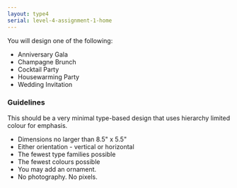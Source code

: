 ```yaml
---
layout: type4
serial: level-4-assignment-1-home
---
```

You will design one of the following:

<ul class="hasBullets">
	<li>Anniversary Gala</li>
	<li>Champagne Brunch</li>
	<li>Cocktail Party</li>
	<li>Housewarming Party</li>
	<li>Wedding Invitation</li>
</ul>

### Guidelines

This should be a very minimal type-based design that uses hierarchy limited colour for emphasis.

<ul class="hasBullets">
	<li>Dimensions no larger than 8.5" x 5.5"</li>
	<li>Either orientation - vertical or horizontal</li>
	<li>The fewest type families possible</li>
	<li>The fewest colours possible</li>
	<li>You may add an ornament.</li>
	<li>No photography. No pixels.</li>
</ul>

